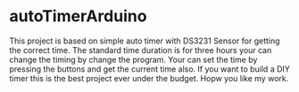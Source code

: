 # autoTimerArduino

This project is based on simple auto timer with DS3231 Sensor for getting the correct time.
The standard time duration is for three hours your can change the timing by change the program.
Your can set the time by pressing the buttons and get the current time also.
If you want to build a DIY timer this is the best project ever under the budget. 
Hopw you like my work.
